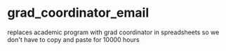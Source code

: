 # grad_coordinator_email
 replaces academic program with grad coordinator in spreadsheets so we don't have to copy and paste for 10000 hours
